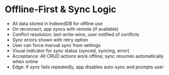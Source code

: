 # Offline-First & Sync Logic

- All data stored in IndexedDB for offline use
- On reconnect, app syncs with remote (if available)
- Conflict resolution: last-write-wins, user notified of conflicts
- Sync errors shown with retry option
- User can force manual sync from settings
- Visual indicator for sync status (synced, syncing, error)
- Acceptance: All CRUD actions work offline; sync resumes automatically when online
- Edge: If sync fails repeatedly, app disables auto-sync and prompts user
